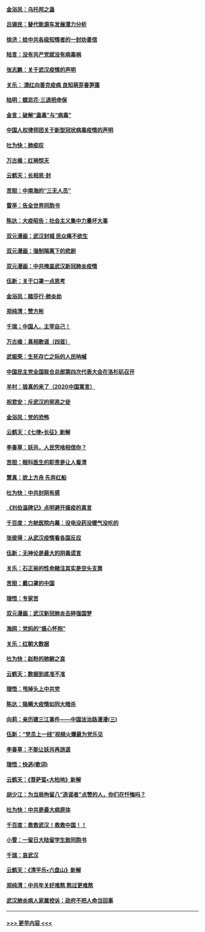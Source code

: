 #### [金浴凤：乌托邦之蛊](../pages/nsc993/n11870879.md?t=02151655) 
#### [吕锡民：替代能源车发展潜力分析](../pages/nsc993/n11870656.md?t=02151655) 
#### [徐济：给中共各级知情者的一封劝善信](../pages/nsc993/n11868561.md?t=02151655) 
#### [陆言：没有共产党就没有病毒祸](../pages/nsc993/n11868232.md?t=02151655) 
#### [张志鹏：关于武汉疫情的声明](../pages/nsc993/n11867182.md?t=02151655) 
#### [关乐： 漂红向善克疫病 良知萌芽春笋蓬](../pages/nsc993/n11865710.md?t=02151655) 
#### [陆明：蝶恋花‧三退把命保](../pages/nsc993/n11865673.md?t=02151655) 
#### [金言：破解“蛊毒”与“病毒”](../pages/nsc993/n11864103.md?t=02151655) 
#### [中国人权律师团关于新型冠状病毒疫情的声明](../pages/nsc993/n11864249.md?t=02151655) 
#### [吐为快：肺疫叹](../pages/nsc993/n11864027.md?t=02151655) 
#### [万古缘：红祸惊天](../pages/nsc993/n11864079.md?t=02151655) 
#### [云鹤天：长相思‧封](../pages/nsc993/n11864006.md?t=02151655) 
#### [苦胆：中南海的“三无人员”](../pages/nsc993/n11862997.md?t=02151655) 
#### [雷亭：告全世界同胞书](../pages/nsc993/n11862572.md?t=02151655) 
#### [陈达：大疫昭告：社会主义集中力量坏大事](../pages/nsc993/n11859419.md?t=02151655) 
#### [双元漫画：武汉封城 民众痛不欲生](../pages/nsc993/n11859287.md?t=02151655) 
#### [双元漫画：强制隔离下的悲剧](../pages/nsc993/n11859244.md?t=02151655) 
#### [双元漫画：中共掩盖武汉新冠肺炎疫情](../pages/nsc993/n11858249.md?t=02151655) 
#### [伍新：关于口罩一点思考](../pages/nsc993/n11859195.md?t=02151655) 
#### [金浴凤：踏莎行‧肺炎劫](../pages/nsc993/n11858227.md?t=02151655) 
#### [郑纯清：赞方彬](../pages/nsc993/n11856803.md?t=02151655) 
#### [千瑞；中国人，主宰自己！](../pages/nsc993/n11856793.md?t=02151655) 
#### [万古缘：真相歌谣（四首）](../pages/nsc993/n11856263.md?t=02151655) 
#### [武振荣：生死存亡之际的人民呐喊](../pages/nsc993/n11856256.md?t=02151655) 
#### [中国民主党全国联合总部第四次代表大会在洛杉矶召开](../pages/nsc993/n11856344.md?t=02151655) 
#### [羊村：狼真的来了（2020中国寓言）](../pages/nsc993/n11856229.md?t=02151655) 
#### [祝君安：斥武汉的邪恶之徒](../pages/nsc993/n11855861.md?t=02151655) 
#### [金浴凤：党的恐怖](../pages/nsc993/n11855849.md?t=02151655) 
#### [云鹤天：《七律▪长征》新解](../pages/nsc993/n11855479.md?t=02151655) 
#### [李春草：妖共，人民凭啥相信你？](../pages/nsc993/n11855196.md?t=02151655) 
#### [苦胆：眼科医生的职责是让人看清](../pages/nsc993/n11853840.md?t=02151655) 
#### [慧真：欲上方舟 先弃红船](../pages/nsc993/n11853483.md?t=02151655) 
#### [吐为快：中共封网有感](../pages/nsc993/n11852575.md?t=02151655) 
#### [《刘伯温碑记》点明避开瘟疫的真言](../pages/nsc993/n11852128.md?t=02151655) 
#### [千百度：方舱医院内幕：没电没药没暖气没吃的](../pages/nsc993/n11850211.md?t=02151655) 
#### [张彼得：从武汉疫情看各国反应](../pages/nsc993/n11850102.md?t=02151655) 
#### [伍新：无神论是最大的阴毒谎言](../pages/nsc993/n11846129.md?t=02151655) 
#### [关乐：石正丽的性命赌注其实是空头支票](../pages/nsc993/n11846109.md?t=02151655) 
#### [苦胆：戴口罩的中国](../pages/nsc993/n11845576.md?t=02151655) 
#### [理悟：专家苦](../pages/nsc993/n11845564.md?t=02151655) 
#### [双元漫画：武汉新冠肺炎击碎强国梦](../pages/nsc993/n11843320.md?t=02151655) 
#### [海网：党妈的“瘟心怀抱”](../pages/nsc993/n11840740.md?t=02151655) 
#### [关乐：红朝大数据](../pages/nsc993/n11840675.md?t=02151655) 
#### [吐为快：赵粉的肺腑之哀](../pages/nsc993/n11840618.md?t=02151655) 
#### [云鹤天：数据到底准不准](../pages/nsc993/n11840325.md?t=02151655) 
#### [理悟：甩掉头上中共党](../pages/nsc993/n11838826.md?t=02151655) 
#### [陈达：隐瞒大疫情如同大暗杀](../pages/nsc993/n11838771.md?t=02151655) 
#### [向莉：亲历建三江事件——中国法治路漫漫(三)](../pages/nsc993/n11831825.md?t=02151655) 
#### [伍新：“党员上一线”视频火爆最为党乐见](../pages/nsc993/n11838200.md?t=02151655) 
#### [李春草：不能让妖共再逍遥](../pages/nsc993/n11838102.md?t=02151655) 
#### [理悟：快逃(歌词)](../pages/nsc993/n11838083.md?t=02151655) 
#### [云鹤天：《菩萨蛮▪大柏地》新解](../pages/nsc993/n11838059.md?t=02151655) 
#### [胡少江：为当局拘留八“造谣者”点赞的人，你们在忏悔吗？](../pages/nsc993/n11836801.md?t=02151655) 
#### [吐为快：中共是最大病原体](../pages/nsc993/n11836748.md?t=02151655) 
#### [千百度：救救武汉！救救中国！！](../pages/nsc993/n11836145.md?t=02151655) 
#### [小雪：一留日大陆留学生致同胞书](../pages/nsc993/n11834624.md?t=02151655) 
#### [千瑞：哀武汉](../pages/nsc993/n11833647.md?t=02151655) 
#### [云鹤天：《清平乐▪六盘山》新解](../pages/nsc993/n11833611.md?t=02151655) 
#### [郑纯清：中共年关好难熬 熬过更难熬](../pages/nsc993/n11833489.md?t=02151655) 
#### [武汉肺炎病人家属控诉：政府不把人命当回事](../pages/nsc993/n11833205.md?t=02151655) 

----
#### [ >>> 更早内容 <<< ](../indexes/nsc993-earlier.md)
